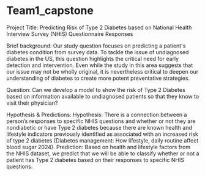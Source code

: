 # Team1_capstone

Project Title:
Predicting Risk of Type 2 Diabetes based on National Health Interview Survey (NHIS) Questionnaire Responses

Brief background:
Our study question focuses on predicting a patient's diabetes condition from survey data. To tackle the issue of undiagnosed diabetes in the US, this question highlights the critical need for early detection and intervention. Even while the study in this area suggests that our issue may not be wholly original, it is nevertheless critical to deepen our understanding of diabetes to create more potent preventative strategies.

Question:
Can we develop a model to show the risk of Type 2 Diabetes based on information available to undiagnosed patients so that they know to visit their physician?

Hypothesis & Predictions:
Hypothesis: There is a connection between a person’s responses to specific NHIS questions and whether or not they are nondiabetic or have Type 2 diabetes because there are known health and lifestyle indicators previously identified as associated with an increased risk of type 2 diabetes (Diabetes management: How lifestyle, daily routine affect blood sugar 2024).
Prediction: Based on health and lifestyle factors from the NHIS dataset, we predict that we will be able to classify whether or not a patient has Type 2 diabetes based on their responses to specific NHIS questions.


